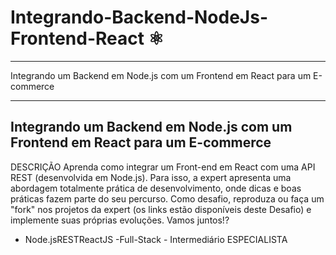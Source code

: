 # Integrando-Backend-NodeJs-Frontend-React ⚛️

---

Integrando um Backend em Node.js com um Frontend em React para um E-commerce

---

## Integrando um Backend em Node.js com um Frontend em React para um E-commerce

DESCRIÇÃO Aprenda como integrar um Front-end em React com uma API REST (desenvolvida em Node.js). Para isso, a expert apresenta uma abordagem totalmente prática de desenvolvimento, onde dicas e boas práticas fazem parte do seu percurso. Como desafio, reproduza ou faça um "fork" nos projetos da expert (os links estão disponíveis deste Desafio) e implemente suas próprias evoluções. Vamos juntos!?

- Node.jsRESTReactJS -Full-Stack - Intermediário ESPECIALISTA


